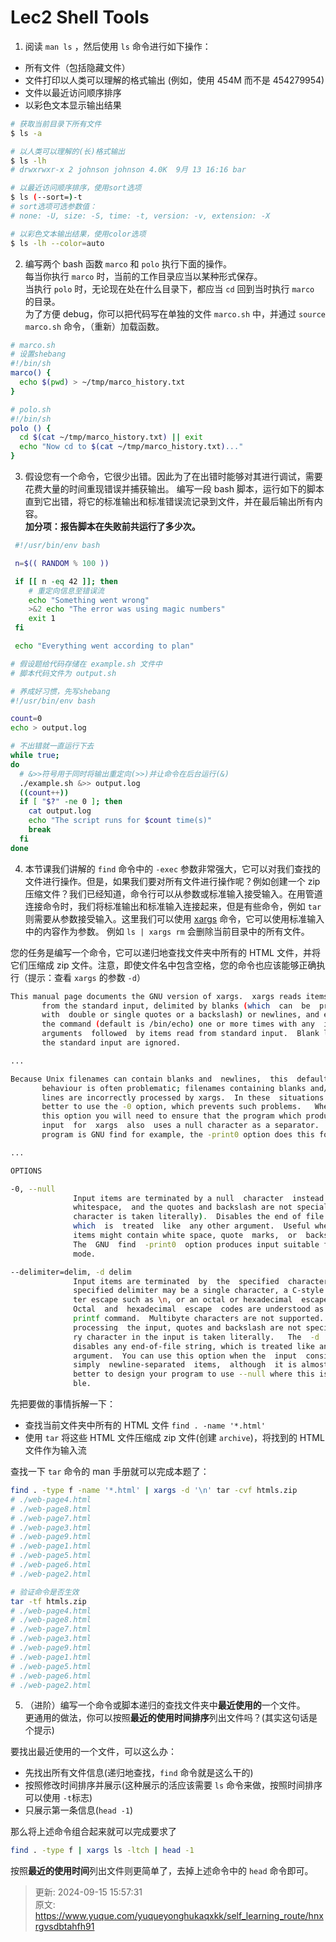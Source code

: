 # Lec2 Shell Tools

1. 阅读 `man ls` ，然后使用 `ls` 命令进行如下操作：
+ 所有文件（包括隐藏文件）
+ 文件打印以人类可以理解的格式输出 (例如，使用 454M 而不是 454279954)
+ 文件以最近访问顺序排序
+ 以彩色文本显示输出结果

```bash
# 获取当前目录下所有文件
$ ls -a

# 以人类可以理解的(长)格式输出
$ ls -lh
# drwxrwxr-x 2 johnson johnson 4.0K  9月 13 16:16 bar

# 以最近访问顺序排序，使用sort选项
$ ls (--sort=)-t
# sort选项可选参数值：
# none: -U, size: -S, time: -t, version: -v, extension: -X

# 以彩色文本输出结果，使用color选项
$ ls -lh --color=auto
```

2. 编写两个 bash 函数 `marco` 和 `polo` 执行下面的操作。   
每当你执行 `marco` 时，当前的工作目录应当以某种形式保存。  
当执行 `polo` 时，无论现在处在什么目录下，都应当 `cd` 回到当时执行 `marco` 的目录。  
为了方便 debug，你可以把代码写在单独的文件 `marco.sh` 中，并通过 `source marco.sh` 命令，（重新）加载函数。

```bash
# marco.sh
# 设置shebang
#!/bin/sh
marco() {
  echo $(pwd) > ~/tmp/marco_history.txt
}

# polo.sh
#!/bin/sh
polo () {
  cd $(cat ~/tmp/marco_history.txt) || exit
  echo "Now cd to $(cat ~/tmp/marco_history.txt)..."
}
```

3. 假设您有一个命令，它很少出错。因此为了在出错时能够对其进行调试，需要花费大量的时间重现错误并捕获输出。 编写一段 bash 脚本，运行如下的脚本直到它出错，将它的标准输出和标准错误流记录到文件，并在最后输出所有内容。   
**加分项：报告脚本在失败前共运行了多少次。**

```bash
 #!/usr/bin/env bash

 n=$(( RANDOM % 100 ))

 if [[ n -eq 42 ]]; then
    # 重定向信息至错误流
    echo "Something went wrong"
    >&2 echo "The error was using magic numbers"
    exit 1
 fi

 echo "Everything went according to plan"
```

```bash
# 假设题给代码存储在 example.sh 文件中
# 脚本代码文件为 output.sh

# 养成好习惯，先写shebang
#!/usr/bin/env bash

count=0
echo > output.log

# 不出错就一直运行下去
while true;
do
  # &>>符号用于同时将输出重定向(>>)并让命令在后台运行(&)
  ./example.sh &>> output.log
  ((count++))
  if [ "$?" -ne 0 ]; then
    cat output.log
    echo "The script runs for $count time(s)"
    break
  fi
done
```

4. 本节课我们讲解的 `find` 命令中的 `-exec` 参数非常强大，它可以对我们查找的文件进行操作。但是，如果我们要对所有文件进行操作呢？例如创建一个 zip 压缩文件？我们已经知道，命令行可以从参数或标准输入接受输入。在用管道连接命令时，我们将标准输出和标准输入连接起来，但是有些命令，例如 `tar` 则需要从参数接受输入。这里我们可以使用 [xargs](https://man7.org/linux/man-pages/man1/xargs.1.html) 命令，它可以使用标准输入中的内容作为参数。 例如 `ls | xargs rm` 会删除当前目录中的所有文件。

您的任务是编写一个命令，它可以递归地查找文件夹中所有的 HTML 文件，并将它们压缩成 zip 文件。注意，即使文件名中包含空格，您的命令也应该能够正确执行（提示：查看 `xargs` 的参数 `-d`）

```bash
This manual page documents the GNU version of xargs.  xargs reads items
       from the standard input, delimited by blanks (which  can  be  protected
       with  double or single quotes or a backslash) or newlines, and executes
       the command (default is /bin/echo) one or more times with any  initial-
       arguments  followed  by items read from standard input.  Blank lines on
       the standard input are ignored.

...

Because Unix filenames can contain blanks and  newlines,  this  default
       behaviour is often problematic; filenames containing blanks and/or new‐
       lines are incorrectly processed by xargs.  In these  situations  it  is
       better to use the -0 option, which prevents such problems.   When using
       this option you will need to ensure that the program which produces the
       input  for  xargs  also  uses a null character as a separator.  If that
       program is GNU find for example, the -print0 option does this for you.

...

OPTIONS

-0, --null
              Input items are terminated by a null  character  instead  of  by
              whitespace,  and the quotes and backslash are not special (every
              character is taken literally).  Disables the end of file string,
              which  is  treated  like  any other argument.  Useful when input
              items might contain white space, quote  marks,  or  backslashes.
              The  GNU  find  -print0  option produces input suitable for this
              mode.

--delimiter=delim, -d delim
              Input items are terminated  by  the  specified  character.   The
              specified delimiter may be a single character, a C-style charac‐
              ter escape such as \n, or an octal or hexadecimal  escape  code.
              Octal  and  hexadecimal  escape  codes are understood as for the
              printf command.  Multibyte characters are not supported.   When
              processing  the input, quotes and backslash are not special; ev‐
              ry character in the input is taken literally.   The  -d  option
              disables any end-of-file string, which is treated like any other
              argument.  You can use this option when the  input  consists  of
              simply  newline-separated  items,  although  it is almost always
              better to design your program to use --null where this is possi‐
              ble.
```

先把要做的事情拆解一下：

+ 查找当前文件夹中所有的 HTML 文件 `find . -name '*.html'`
+ 使用 `tar` 将这些 HTML 文件压缩成 zip 文件(创建 `archive`)，将找到的 HTML 文件作为输入流

查找一下 `tar` 命令的 man 手册就可以完成本题了：

```bash
find . -type f -name '*.html' | xargs -d '\n' tar -cvf htmls.zip
# ./web-page4.html
# ./web-page8.html
# ./web-page7.html
# ./web-page3.html
# ./web-page9.html
# ./web-page1.html
# ./web-page5.html
# ./web-page6.html
# ./web-page2.html

# 验证命令是否生效
tar -tf htmls.zip
# ./web-page4.html
# ./web-page8.html
# ./web-page7.html
# ./web-page3.html
# ./web-page9.html
# ./web-page1.html
# ./web-page5.html
# ./web-page6.html
# ./web-page2.html
```

5. （进阶）编写一个命令或脚本递归的查找文件夹中**最近使用的**一个文件。  
更通用的做法，你可以按照**最近的使用时间排序**列出文件吗？(其实这句话是个提示)

要找出最近使用的一个文件，可以这么办：

+ 先找出所有文件信息(递归地查找，`find` 命令就是这么干的)
+ 按照修改时间排序并展示(这种展示的活应该需要 `ls` 命令来做，按照时间排序可以使用 `-t`标志)
+ 只展示第一条信息(`head -1`)

那么将上述命令组合起来就可以完成要求了

```bash
find . -type f | xargs ls -ltch | head -1
```

按照**最近的使用时间**列出文件则更简单了，去掉上述命令中的 `head` 命令即可。

> 更新: 2024-09-15 15:57:31  
> 原文: https://www.yuque.com/yuqueyonghukaqxkk/self_learning_route/hnxrgvsdbtahfh91